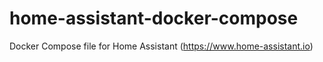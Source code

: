# home-assistant-docker-compose
Docker Compose file for Home Assistant (https://www.home-assistant.io)
